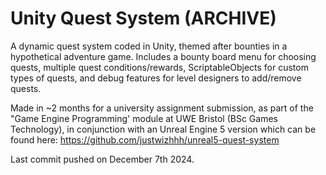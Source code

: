 # Unity Quest System (ARCHIVE)

A dynamic quest system coded in Unity, themed after bounties in a hypothetical adventure game. Includes a bounty board menu for choosing quests, multiple quest conditions/rewards, ScriptableObjects for custom types of quests, and debug features for level designers to add/remove quests. 

Made in ~2 months for a university assignment submission, as part of the "Game Engine Programming' module at UWE Bristol (BSc Games Technology), in conjunction with an Unreal Engine 5 version which can be found here: https://github.com/justwizhhh/unreal5-quest-system

Last commit pushed on December 7th 2024.
